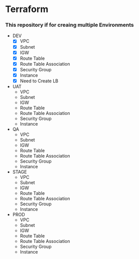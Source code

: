 # Terraform
### This repository if for creaing multiple Environments
- DEV
   - [x] VPC
   - [x] Subnet
   - [x] IGW
   - [x] Route Table
   - [x] Route Table Association
   - [x] Security Group
   - [x] Instance
   - [x] Need to Create LB
- UAT
   - VPC
   - Subnet
   - IGW
   - Route Table
   - Route Table Association
   - Security Group
   - Instance
- QA
   - VPC
   - Subnet
   - IGW
   - Route Table
   - Route Table Association
   - Security Group
   - Instance
- STAGE
   - VPC
   - Subnet
   - IGW
   - Route Table
   - Route Table Association
   - Security Group
   - Instance
- PROD
   - VPC
   - Subnet
   - IGW
   - Route Table
   - Route Table Association
   - Security Group
   - Instance
